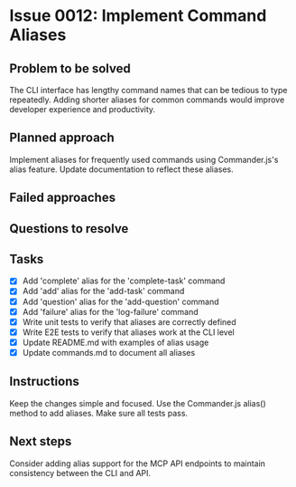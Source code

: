 # Issue 0012: Implement Command Aliases

## Problem to be solved
The CLI interface has lengthy command names that can be tedious to type repeatedly. Adding shorter aliases for common commands would improve developer experience and productivity.

## Planned approach
Implement aliases for frequently used commands using Commander.js's alias feature. Update documentation to reflect these aliases.

## Failed approaches

## Questions to resolve

## Tasks
- [x] Add 'complete' alias for the 'complete-task' command
- [x] Add 'add' alias for the 'add-task' command
- [x] Add 'question' alias for the 'add-question' command
- [x] Add 'failure' alias for the 'log-failure' command
- [x] Write unit tests to verify that aliases are correctly defined
- [x] Write E2E tests to verify that aliases work at the CLI level
- [x] Update README.md with examples of alias usage
- [x] Update commands.md to document all aliases

## Instructions
Keep the changes simple and focused. Use the Commander.js alias() method to add aliases. Make sure all tests pass.

## Next steps
Consider adding alias support for the MCP API endpoints to maintain consistency between the CLI and API.